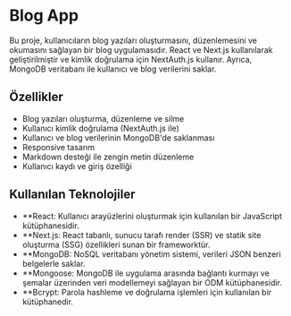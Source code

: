 # Blog App
Bu proje, kullanıcıların blog yazıları oluşturmasını, düzenlemesini ve okumasını sağlayan bir blog uygulamasıdır. React ve Next.js kullanılarak geliştirilmiştir ve kimlik doğrulama için NextAuth.js kullanır. Ayrıca, MongoDB veritabanı ile kullanıcı ve blog verilerini saklar.

## Özellikler
- Blog yazıları oluşturma, düzenleme ve silme
- Kullanıcı kimlik doğrulama (NextAuth.js ile)
- Kullanıcı ve blog verilerinin MongoDB'de saklanması
- Responsive tasarım
- Markdown desteği ile zengin metin düzenleme
- Kullanıcı kaydı ve giriş özelliği


## Kullanılan Teknolojiler
- **React: Kullanıcı arayüzlerini oluşturmak için kullanılan bir JavaScript kütüphanesidir.
- **Next.js: React tabanlı, sunucu tarafı render (SSR) ve statik site oluşturma (SSG) özellikleri sunan bir frameworktür.
- **MongoDB: NoSQL veritabanı yönetim sistemi, verileri JSON benzeri belgelerle saklar.
- **Mongoose: MongoDB ile uygulama arasında bağlantı kurmayı ve şemalar üzerinden veri modellemeyi sağlayan bir ODM kütüphanesidir.
- **Bcrypt: Parola hashleme ve doğrulama işlemleri için kullanılan bir kütüphanedir.

